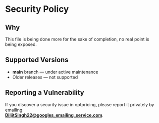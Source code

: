 # Security Policy

## Why

This file is being done more for the sake of completion, no real point is being exposed.

## Supported Versions

- **main** branch — under active maintenance  
- Older releases — not supported

## Reporting a Vulnerability

If you discover a security issue in optpricing, please report it privately by emailing  
**DiljitSingh22@googles_emailing_service.com**.
